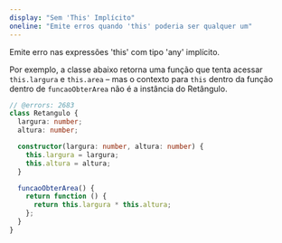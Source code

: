 ```yaml
---
display: "Sem 'This' Implícito"
oneline: "Emite erros quando 'this' poderia ser qualquer um"
---
```


Emite erro nas expressões 'this' com tipo 'any' implícito.

Por exemplo, a classe abaixo retorna uma função que tenta acessar `this.largura` e `this.area` – mas o contexto para `this` dentro da função dentro de `funcaoObterArea` não é a instância do Retângulo.

```ts twoslash
// @errors: 2683
class Retangulo {
  largura: number;
  altura: number;

  constructor(largura: number, altura: number) {
    this.largura = largura;
    this.altura = altura;
  }

  funcaoObterArea() {
    return function () {
      return this.largura * this.altura;
    };
  }
}
```
